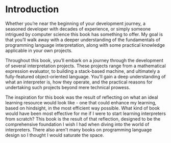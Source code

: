 # Introduction

Whether you’re near the beginning of your development journey, a seasoned developer with decades of experience, or simply someone intrigued by computer science this book has something to offer. My goal is that you’ll walk away with a deeper understanding of the fundamentals of programming language interpretation, along with some practical knowledge applicable in your own projects.

Throughout this book, you’ll embark on a journey through the development of several interpretation projects. These projects range from a mathematical expression evaluator, to building a stack-based machine, and ultimately a fully-featured object-oriented language. You’ll gain a deep understanding of what an interpreter is, how they operate, and the practical reasons for undertaking such projects beyond mere technical prowess.

The inspiration for this book was the result of reflecting on what an ideal learning resource would look like - one that could enhance my learning, based on hindsight, in the most efficient way possible. What kind of book would have been most effective for me if I were to start learning interpreters from scratch? This book is the result of that reflection, designed to be the comprehensive foundation I wish I had when diving into the world of interpreters. There also aren't many books on programming language design so I thought I would saturate the space.